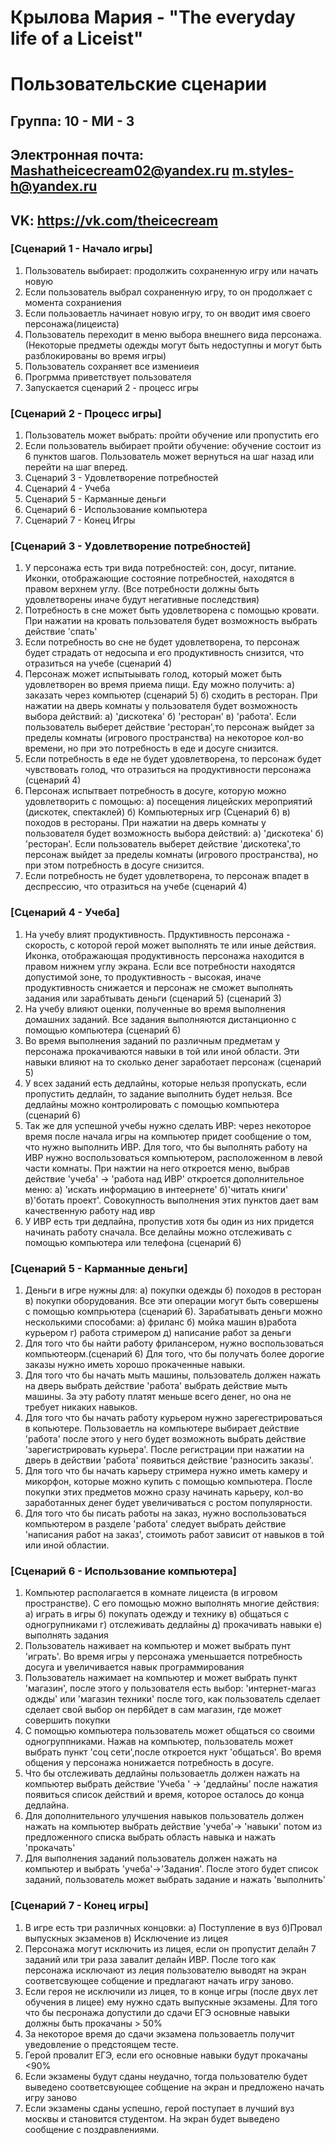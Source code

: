 # Крылова Мария - "The everyday life of a Liceist"
# Пользовательские сценарии 

## Группа: 10 - МИ - 3
## Электронная почта: Mashatheicecream02@yandex.ru   m.styles-h@yandex.ru
## VK: https://vk.com/theicecream


### [Сценарий 1 - Начало игры]

1. Пользователь выбирает: продолжить сохраненную игру или начать новую
2. Если пользователь выбрал сохраненную игру, то он продолжает с момента сохраниения
3. Если пользоваетль начинает новую игру, то он вводит имя своего персонажа(лицеиста)
4. Пользователь переходит в меню выбора внешнего вида персонажа. (Некоторые предметы одежды могут быть недоступны и могут быть        разблокированы во время игры)
5. Пользователь сохраняет все измениеия 
6. Прогрмма приветствует пользователя
7. Запускается сценарий 2 - процесс игры 

### [Сценарий 2 - Процесс игры]

1. Пользователь может выбрать: пройти обучение или пропустить его 
2. Если пользователь выбирает пройти обучение: обучение состоит из 6 пунктов шагов. Пользователь может вернуться на шаг назад или перейти на шаг вперед. 
3. Сценарий 3 - Удовлетворение потребностей 
4. Сценарий 4 - Учеба
5. Сценарий 5 - Карманные деньги
6. Сценарий 6 - Использование компьютера 
7. Сценарий 7 - Конец Игры

### [Сценарий 3 - Удовлетворение потребностей]

1. У персонажа есть три вида потребностей: сон, досуг, питание. Иконки, отображающие состояние потребностей, находятся в правом верхнем углу. (Все потребности должны быть удовлетворены иначе будут негативные последствия)
2. Потребность в сне может быть удовлетворена с помощью кровати. При нажатии на кровать пользователя будет возможность выбрать действие 'спать' 
3. Если потребность во сне не будет удовлетворена, то персонаж будет страдать от недосыпа и его продуктивность снизится, что отразиться на учебе (сценарий 4)
4. Персонаж может испытыывать голод, который может быть удовлетворен во время приема пищи. Еду можно получить: а) заказать через компьютер (сценарий 5) б) сходить в ресторан. При нажатии на дверь комнаты у пользователя будет возможность выбора действий: a) 'дискотека' б)  'ресторан' в) 'работа'. Если пользователь выберет действие 'ресторан',то персонаж выйдет за пределы комнаты (игрового пространства) на некоторое кол-во времени, но при это потребность в еде и досуге снизится.
5. Если потребность в еде не будет удовлетворена, то персонаж будет чувствовать голод, что отразиться на продуктивности персонажа (сценарий 4)
6. Персонаж испытвает потребность в досуге, которую можно удовлетворить с помощью: а) посещения лицейских мероприятий (дискотек, спектаклей) б) Компьютерных игр (Сценарий 6) в) походов в рестораны.  При нажатии на дверь комнаты у пользователя будет возможность выбора действий: a) 'дискотека' б) 'ресторан'. Если пользователь выберет действие 'дискотека',то персонаж выйдет за пределы комнаты (игрового пространства), но при этом потребность в досуге снизится.
7. Если потребность не будет удовлетворена, то персонаж впадет в деспрессию, что отразиться на учебе (сценарий 4)

### [Сценарий 4 - Учеба]

1. На учебу влият продуктивность. Прдуктивность персонажа - скорость, c которой герой может выполнять те или иные действия. Иконка, отображающая продуктивность персонажа находится в правом нижнем углу экрана. Если все потребности находятся допустимой зоне, то продуктивность - высокая, иначе продуктивность снижается и персонаж не сможет выполнять задания или зарабтывать деньги (сценарий 5) (сценарий 3)
2. На учебу влияют оценки, полученные во время выполнения домашних заданий. Все задания выполняются дистанционно с помощью компьютера (сценарий 6)
3. Во время выполнения заданий по различным предметам у персонажа прокачиваются навыки в той или иной области. Эти навыки влияют на то сколько денег заработает персонаж (сценарий 5)
4. У всех заданий есть дедлайны, которые нельзя пропускать, если пропустить дедлайн, то задание выполнить будет нельзя. Все дедлайны можно контролировать с помощью компьютера (сценарий 6)
5. Так же для успешной учебы нужно сделать ИВР: через некоторое время после начала игры на компьютер придет сообщение о том, что нужно выполнить ИВР. Для того, что бы выполнять работу на ИВР нужно воспользоваться компьютером, расположенном в левой части комнаты. При нажтии на него откроется меню, выбрав действие 'учеба' -> 'работа над ИВР' откроется дополнительное меню: а) 'искать информацию в интеернете' б)'читать книги' в)'ботать проект'. Cовокупность выполнения этих пунктов дает вам качественную работу над ивр  
6. У ИВР есть три дедлайна, пропустив хотя бы один из них придется начинать работу сначала. Все делайны можно отслеживать с помощью компьютера или телефона (сценарий 6)

### [Сценарий 5 - Карманные деньги]

1. Деньги в игре нужны для: a) покупки одежды б) походов в ресторан в) покупки оборудования. Все эти операции могут быть совершены с помощью компрьютера (сценарий 6). Зарабатывать деньги можно несколькими способами: а) фриланс б) мойка машин в)работа курьером г) работа стримером  д) написание работ за деньги
2. Для того что бы найти работу фрилансером, нужно воспользоваться компьютеорм.(сценарий 6) Для того, что бы получать более дорогие заказы нужно иметь хорошо прокаченные навыки.
3. Для того что бы начать мыть машины, пользователь должен нажать на дверь выбрать действие 'работа' выбрать действие мыть машины. За эту работу платят меньше всего денег, но она не требует никаких навыков.
4. Для того что бы начать работу курьером нужно зарегестрироваться в копьютере. Пользоваетль на компьютере выбирает действие 'работа' после этого у него будет возможноть выбрать действие 'зарегистрировать курьера'. После регистрации при нажатии на дверь в действии 'работа' появиться действие 'разносить заказы'.
5. Для того что бы начать карьеру стримера нужно иметь камеру и микорфон, которые можно купить с помощью компьютера. После покупки этих предметов можно сразу начинать карьеру, кол-во заработанных денег будет увеличиваться с ростом популярности.
6. Для того что бы писать работы на заказ, нужно воспользоваться компьютером в разделе 'работа' следует выбрать действие 'написания работ на заказ', стоимоть работ зависит от навыков в той или иной областии.

### [Сценарий 6 - Использование компьютера]

1. Компьютер располагается в комнате лицеиcта (в игровом пространстве). С его помощью можно выполнять многие действия: a) играть в игры б) покупать одежду и технику в) общаться с одногрупниками г) отслеживать дедлайны д) прокачивать навыки е) выполнять задания
2. Пользователь наживает на компьютер и может выбрать пунт 'играть'. Во время игры у персонажа уменьшается потребность досуга и увеличивается навык программирования
3. Пользователь нажимает на компьютер и может выбрать пункт 'магазин', после этого у пользователя есть выбор: 'интернет-магаз оджды' или 'магазин техники' после того, как пользователь сделает сделает свой выбор он пер6йдет в сам магазин, где может совершить покупки
4. C помощью компьютера пользователь может общаться со своими одногруппниками. Нажав на компьютер, пользователь может выбрать пункт 'соц сети',после откроется нукт 'общаться'. Во время общения у персонажа нонижается потребность в досуге.
5. Что бы отслеживать дедлайны пользоваетль должен нажать на компьютер выбрать действие 'Учеба ' -> 'дедлайны' после нажатия появиться список действий и время, которое осталось до конца дедлайна. 
6. Для дополнительного улучшения навыков пользователь должен нажать на компьютер выбрать действие 'учеба'-> 'навыки' потом из предложенного списка выбрать область навыка и нажать 'прокачать'
7. Для выполнения заданий пользователь должен нажать на компьютер и выбрать 'учеба'->'Задания'. После этого будет список заданий, пользователь может выбрать задание и нажать 'выполнить'

### [Сценарий 7 - Конец игры]

1. В игре есть три различных концовки: a) Поступление в вуз б)Провал выпускных экзаменов в) Исключение из лицея
2. Персонажа могут исключить из лицея, если он пропустит делайн 7 заданий или три раза завалит делайн ИВР. После того как персонажа исключают из леция пользователю выводят на экран соответсвующее собщение и предлагают начать игру заново.
3. Если героя не исключили из лицея, то в конце игры (после двух лет обучения в лицее) ему нужно сдать выпускные экзамены. Для того что бы песронажа допустили до сдачи ЕГЭ основные навыки должны быть прокачаны > 50%
4. За некоторое время до сдачи экзамена пользоваетль получит уведовление о предстоящем тесте.
5. Герой провалит ЕГЭ, если его основные навыки будут прокачаны <90%
6. Если экзамены будут сданы неудачно, тогда пользователю будет выведено соответсвующее собщение на экран и предложено начать игру заново
7. Если экзамены сданы успешно, герой поступает в лучший вуз москвы и становится студентом. На экран будет выведено сообщение с поздравлениями.
